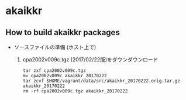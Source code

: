 # akaikkr

## How to build akaikkr packages

* ソースファイルの準備 (ホスト上で)

    1. cpa2002v009c.tgz (2017/02/22版)をダウンダウンロード

       ```
       tar zxf cpa2002v009c.tgz
       mv cpa2002v009c akaikkr_20170222
       tar zcvf $HOME/vagrant/data/src/akaikkr_20170222.orig.tar.gz akaikkr_20170222
       rm -rf cpa2002v009c.tgz akaikkr_20170222
       ```
